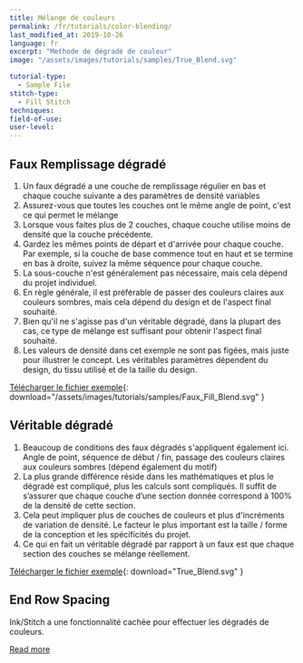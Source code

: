 ```yaml
---
title: Mélange de couleurs
permalink: /fr/tutorials/color-blending/
last_modified_at: 2019-10-26
language: fr
excerpt: "Methode de dégradé de couleur"
image: "/assets/images/tutorials/samples/True_Blend.svg"

tutorial-type:
  - Sample File
stitch-type: 
  - Fill Stitch
techniques:
field-of-use:
user-level:
---
```

## Faux Remplissage dégradé

1. Un faux dégradé a une couche de remplissage régulier en bas et chaque couche suivante a des paramètres de densité variables
2. Assurez-vous que toutes les couches ont le même angle de point, c'est ce qui permet le mélange
3. Lorsque vous faites plus de 2 couches, chaque couche utilise moins de densité que la couche précédente.
4. Gardez les mêmes points de départ et d'arrivée pour chaque couche. Par exemple, si la couche de base commence tout en haut et se termine en bas à droite, suivez la même séquence pour chaque couche.
5. La sous-couche n'est généralement pas nécessaire, mais cela dépend du projet individuel.
6. En règle générale, il est préférable de passer des couleurs claires aux couleurs sombres, mais cela dépend du design et de l'aspect final souhaité.
7. Bien qu'il ne s'agisse pas d'un véritable dégradé, dans la plupart des cas, ce type de mélange est suffisant pour obtenir l'aspect final souhaité.
8. Les valeurs de densité dans cet exemple ne sont pas figées, mais juste pour illustrer le concept. Les véritables paramètres dépendent du design, du tissu utilisé et de la taille du design.

[Télécharger le fichier exemple](/assets/images/tutorials/samples//assets/images/tutorials/samples/Faux_Fill_Blend.svg){: download="/assets/images/tutorials/samples/Faux_Fill_Blend.svg" }

## Véritable dégradé

1. Beaucoup de conditions des faux dégradés s'appliquent également ici. Angle de point, séquence de début / fin, passage des couleurs claires aux couleurs sombres (dépend également du motif)
2. La plus grande différence réside dans les mathématiques et plus le dégradé est compliqué, plus les calculs sont compliqués. Il suffit de s’assurer que chaque couche d’une section donnée correspond à 100% de la densité de cette section.
3. Cela peut impliquer plus de couches de couleurs et plus d'incréments de variation de densité. Le facteur le plus important est la taille / forme de la conception et les spécificités du projet.
4. Ce qui en fait un véritable dégradé par rapport à un faux est que chaque section des couches se mélange réellement.

[Télécharger le fichier exemple](/assets/images/tutorials/samples/True_Blend.svg){: download="True_Blend.svg" }

## End Row Spacing

Ink/Stitch a une fonctionnalité cachée pour effectuer les dégradés de couleurs.

[Read more](/docs/features/#color-blending)
